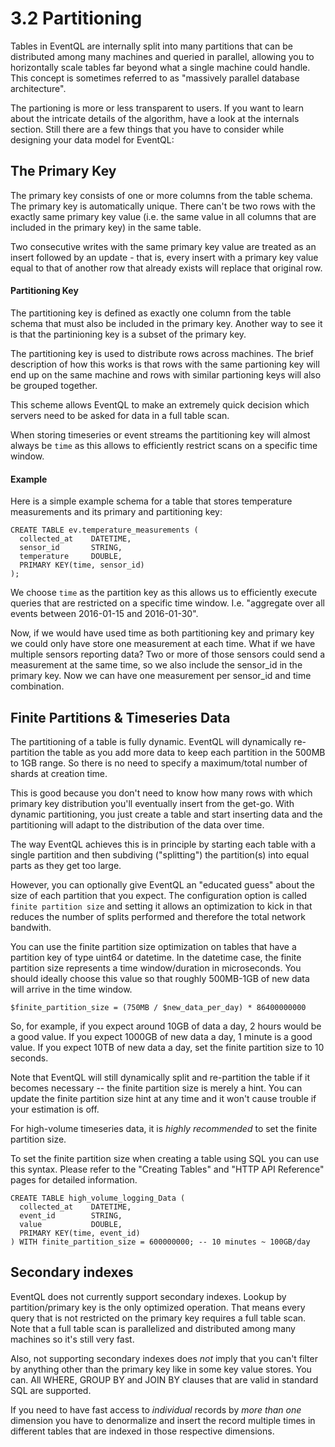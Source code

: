 3.2 Partitioning
================

Tables in EventQL are internally split into many partitions that can be distributed
among many machines and queried in parallel, allowing you to horizontally scale
tables far beyond what a single machine could handle. This concept is sometimes referred
to as "massively parallel database architecture".

The partioning is more or less transparent to users. If you want to learn about the
intricate details of the algorithm, have a look at the internals section.
Still there are a few things that you have to consider while designing your data
model for EventQL:

## The Primary Key

The primary key consists of one or more columns from the table schema. The primary
key is automatically unique. There can't be two rows with the exactly same
primary key value (i.e. the same value in all columns that are included in the 
primary key) in the same table.

Two consecutive writes with the same primary key value are treated as an insert
followed by an update - that is, every insert with a primary key value equal to
that of another row that already exists will replace that original row.

#### Partitioning Key

The partitioning key is defined as exactly one column from the table schema that must
also be included in the primary key. Another way to see it is that the partinioning
key is a subset of the primary key.

The partitioning key is used to distribute rows across machines. The brief description
of how this works is that rows with the same partioning key will end up on the
same machine and rows with similar partioning keys will also be grouped together.

This scheme allows EventQL to make an extremely quick decision which servers
need to be asked for data in a full table scan.

When storing timeseries or event streams the partitioning key will almost always
be `time` as this allows to efficiently restrict scans on a specific time window.

#### Example

Here is a simple example schema for a table that stores temperature measurements
and its primary and partitioning key:

    CREATE TABLE ev.temperature_measurements (
      collected_at    DATETIME,
      sensor_id       STRING,
      temperature     DOUBLE,
      PRIMARY KEY(time, sensor_id)
    );

We choose `time` as the partition key as this allows us to efficiently execute
queries that are restricted on a specific time window. I.e. "aggregate over all
events between 2016-01-15 and 2016-01-30".

Now, if we would have used time as both partitioning key and primary key we
could only have store one measurement at each time. What if we have multiple
sensors reporting data? Two or more of those sensors could send a measurement
at the same time, so we also include the sensor_id in the primary key. Now we
can have one measurement per sensor_id and time combination.


## Finite Partitions & Timeseries Data

The partitioning of a table is fully dynamic. EventQL will dynamically
re-partition the table as you add more data to keep each partition in the 500MB
to 1GB range. So there is no need to specify a maximum/total number of shards at
creation time.

This is good because you don't need to know how many rows with which
primary key distribution you'll eventually insert from the get-go. With
dynamic partitioning, you just create a table and start inserting data and the
partitioning will adapt to the distribution of the data over time.

The way EventQL achieves this is in principle by starting each table with
a single partition and then subdiving ("splitting") the partition(s) into equal
parts as they get too large.

However, you can optionally give EventQL an "educated guess" about the size
of each partition that you expect. The configuration option is called
`finite partition size` and setting it allows an optimization to kick in that
reduces the number of splits performed and therefore the total network bandwith.

You can use the finite partition size optimization on tables that have a partition
key of type uint64 or datetime. In the datetime case, the finite partition size
represents a time window/duration in microseconds. You should ideally choose
this value so that roughly 500MB-1GB of new data will arrive in the time window.

    $finite_partition_size = (750MB / $new_data_per_day) * 86400000000

So, for example, if you expect around 10GB of data a day, 2 hours would be a
good value. If you expect 1000GB of new data a day, 1 minute is a good value.
If you expect 10TB of new data a day, set the finite partition size to 10
seconds.


Note that EventQL will still dynamically split and re-partition the table if it
becomes necessary -- the finite partition size is merely a hint. You can update
the finite partition size hint at any time and it won't cause trouble if your
estimation is off.

For high-volume timeseries data, it is _highly recommended_ to set the finite
partition size.

To set the finite partition size when creating a table using SQL you can use
this syntax. Please refer to the "Creating Tables" and "HTTP API Reference"
pages for detailed information.

    CREATE TABLE high_volume_logging_Data (
      collected_at    DATETIME,
      event_id        STRING,
      value           DOUBLE,
      PRIMARY KEY(time, event_id)
    ) WITH finite_partition_size = 600000000; -- 10 minutes ~ 100GB/day

## Secondary indexes

EventQL does not currently support secondary indexes. Lookup by partition/primary
key is the only optimized operation. That means every query that is not restricted
on the primary key requires a full table scan. Note that a full table scan is
parallelized and distributed among many machines so it's still very fast.

Also, not supporting secondary indexes does _not_ imply that you can't filter by
anything other than the primary key like in some key value stores. You can. All
WHERE, GROUP BY and JOIN BY clauses that are valid in standard SQL are supported.

If you need to have fast access to _individual_ records by _more than one_ dimension
you have to denormalize and insert the record multiple times in different tables
that are indexed in those respective dimensions.

